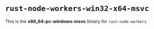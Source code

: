 # `rust-node-workers-win32-x64-msvc`

This is the **x86_64-pc-windows-msvc** binary for `rust-node-workers`
